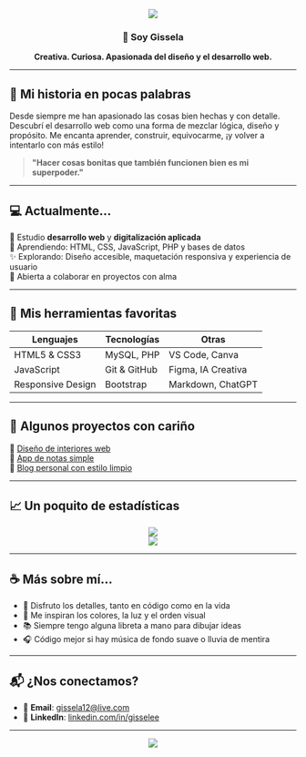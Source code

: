 <!-- Encabezado con imagen opcional -->
<p align="center">
  <img src="https://capsule-render.vercel.app/api?type=waving&color=F9A8D4&height=200&section=header&text=Bienvenida%20a%20mi%20espacio%20🌸&fontSize=30&fontColor=ffffff" />
</p>

<div align="center">

### 🌷 Soy Gissela
**Creativa. Curiosa. Apasionada del diseño y el desarrollo web.**

</div>

---

## 🌼 Mi historia en pocas palabras

Desde siempre me han apasionado las cosas bien hechas y con detalle. Descubrí el desarrollo web como una forma de mezclar lógica, diseño y propósito. Me encanta aprender, construir, equivocarme, ¡y volver a intentarlo con más estilo!

> **"Hacer cosas bonitas que también funcionen bien es mi superpoder."**

---

## 💻 Actualmente...

🎒 Estudio **desarrollo web** y **digitalización aplicada**  
🧠 Aprendiendo: HTML, CSS, JavaScript, PHP y bases de datos  
✨ Explorando: Diseño accesible, maquetación responsiva y experiencia de usuario  
🤝 Abierta a colaborar en proyectos con alma

---

## 💅 Mis herramientas favoritas

| Lenguajes | Tecnologías | Otras |
|----------|-------------|--------|
| HTML5 & CSS3 | MySQL, PHP | VS Code, Canva |
| JavaScript | Git & GitHub | Figma, IA Creativa |
| Responsive Design | Bootstrap | Markdown, ChatGPT |

---

## 🧁 Algunos proyectos con cariño

🌟 [Diseño de interiores web](https://github.com/Gisseleee/interior-home)  
🎀 [App de notas simple](https://github.com/Gisseleee/app-notas)  
📓 [Blog personal con estilo limpio](https://github.com/Gisseleee/blog-minimal)

---

## 📈 Un poquito de estadísticas

<p align="center">
  <img src="https://github-readme-stats.vercel.app/api?username=Gisseleee&show_icons=true&theme=pink" />
  <br />
  <img src="https://github-readme-stats.vercel.app/api/top-langs/?username=Gisseleee&layout=compact&theme=pink" />
</p>

---

## ☕ Más sobre mí...

- 🌸 Disfruto los detalles, tanto en código como en la vida
- 🎨 Me inspiran los colores, la luz y el orden visual
- 📚 Siempre tengo alguna libreta a mano para dibujar ideas
- 🎧 Código mejor si hay música de fondo suave o lluvia de mentira

---

## 📬 ¿Nos conectamos?

- 💌 **Email**: gissela12@live.com  
- 💼 **LinkedIn**: [linkedin.com/in/gisselee](https://linkedin.com/in/tuusuario)  


---

<p align="center">
  <img src="https://capsule-render.vercel.app/api?type=waving&color=F9A8D4&height=150&section=footer"/>
</p>
